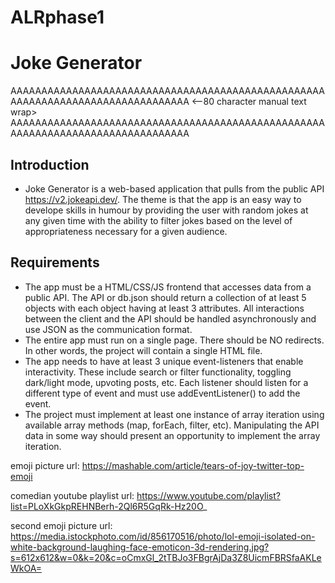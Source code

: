 # ALRphase1
# Joke Generator
AAAAAAAAAAAAAAAAAAAAAAAAAAAAAAAAAAAAAAAAAAAAAAAAAAAAAAAAAAAAAAAAAAAAAAAAAAAAAAAA <--80 character manual text wrap>
AAAAAAAAAAAAAAAAAAAAAAAAAAAAAAAAAAAAAAAAAAAAAAAAAAAAAAAAAAAAAAAAAAAAAAAAAAAAAAAA

## Introduction
- Joke Generator is a web-based application that pulls from the public API 
https://v2.jokeapi.dev/. The theme is that the app is an easy way to develope
skills in humour by providing the user with random jokes at any given time with
the ability to filter jokes based on the level of appropriateness necessary for
a given audience.

## Requirements
- The app must be a HTML/CSS/JS frontend that accesses data from a public API. The API or db.json should return a collection of at least 5 objects with each object having at least 3 attributes. All interactions between the client and the API should be handled asynchronously and use JSON as the communication format.
- The entire app must run on a single page. There should be NO redirects. In other words, the project will contain a single HTML file.
- The app needs to have at least 3 unique event-listeners that enable interactivity. These include search or filter functionality, toggling dark/light mode, upvoting posts, etc. Each listener should listen for a different type of event and must use addEventListener() to add the event.
- The project must implement at least one instance of array iteration using available array methods (map, forEach, filter, etc). Manipulating the API data in some way should present an opportunity to implement the array iteration.

emoji picture url: https://mashable.com/article/tears-of-joy-twitter-top-emoji

comedian youtube playlist url: https://www.youtube.com/playlist?list=PLoXkGkpREHNBerh-2Ql6R5GqRk-Hz20O_

second emoji picture url: https://media.istockphoto.com/id/856170516/photo/lol-emoji-isolated-on-white-background-laughing-face-emoticon-3d-rendering.jpg?s=612x612&w=0&k=20&c=oCmxGl_2tTBJo3FBgrAjDa3Z8UicmFBRSfaAKLeWkOA=